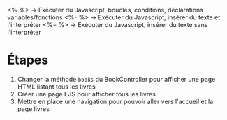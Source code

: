 <% %> -> Exécuter du Javascript, boucles, conditions, déclarations variables/fonctions
<%- %> -> Exécuter du Javascript, insérer du texte et l'interpréter
<%= %> -> Exécuter du Javascript, insérer du texte sans l'interpréter

# Étapes

1. Changer la méthode `books` du BookController pour afficher une page HTML listant tous les livres
2. Créer une page EJS pour afficher tous les livres
3. Mettre en place une navigation pour pouvoir aller vers l'accueil et la page livres
